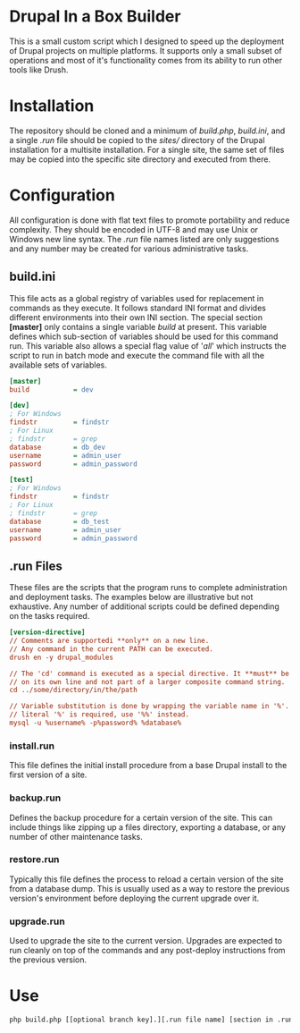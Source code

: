 # Drupal In a Box Builder
This is a small custom script which I designed to speed up the deployment of
Drupal projects on multiple platforms. It supports only a small subset of
operations and most of it's functionality comes from its ability to run other
tools like Drush.

# Installation
The repository should be cloned and a minimum of _build.php_, _build.ini_, and 
a single _.run_ file should be copied to the _sites/_ directory of the Drupal 
installation for a multisite installation. For a single site, the same set of 
files may be copied into the specific site directory and executed from there.

# Configuration
All configuration is done with flat text files to promote portability and reduce
complexity. They should be encoded in UTF-8 and may use Unix or Windows new
line syntax. The _.run_ file names listed are only suggestions and any number
may be created for various administrative tasks.

## build.ini
This file acts as a global registry of variables used for replacement in
commands as they execute. It follows standard INI format and divides different 
environments into their own INI section. The special section **[master]** only 
contains a single variable _build_ at present. This variable defines which 
sub-section of variables should be used for this command run. This variable 
also allows a special flag value of '_all_' which instructs the script to run 
in batch mode and execute the command file with all the available sets of 
variables.

```ini
[master]
build           = dev

[dev]
; For Windows
findstr         = findstr
; For Linux
; findstr       = grep
database        = db_dev
username        = admin_user
password        = admin_password

[test]
; For Windows
findstr         = findstr
; For Linux
; findstr       = grep
database        = db_test
username        = admin_user
password        = admin_password
```

## .run Files
These files are the scripts that the program runs to complete administration and
deployment tasks. The examples below are illustrative but not exhaustive. Any 
number of additional scripts could be defined depending on the tasks required.

```ini
[version-directive]
// Comments are supportedi **only** on a new line.
// Any command in the current PATH can be executed.
drush en -y drupal_modules

// The 'cd' command is executed as a special directive. It **must** be placed 
// on its own line and not part of a larger composite command string.
cd ../some/directory/in/the/path

// Variable substitution is done by wrapping the variable name in '%'. If a 
// literal '%' is required, use '%%' instead.
mysql -u %username% -p%password% %database%
```

### install.run
This file defines the initial install procedure from a base Drupal install to 
the first version of a site.

### backup.run
Defines the backup procedure for a certain version of the site. This can 
include things like zipping up a files directory, exporting a database, or 
any number of other maintenance tasks.

### restore.run
Typically this file defines the process to reload a certain version of the site 
from a database dump. This is usually used as a way to restore the previous 
version's environment before deploying the current upgrade over it.

### upgrade.run
Used to upgrade the site to the current version. Upgrades are expected to run 
cleanly on top of the commands and any post-deploy instructions from the 
previous version.

# Use
```bash
php build.php [[optional branch key].][.run file name] [section in .run file]
```
